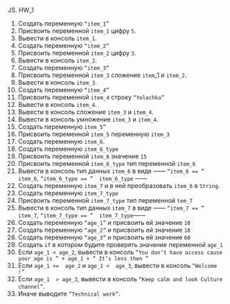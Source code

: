 JS. HW_1

 1. Создать переменную `“item_1”`
 2. Присвоить переменной `item_1` цифру `5`.
 3. Вывести в консоль `item_1`.
 4. Создать переменную `“item_2”`
 5. Присвоить переменной `item_2` цифру `3`.
 6. Вывести в консоль `item_2`.
 7. Создать переменную `“item_3”`
 8. Присвоить переменной `item_3` сложение `item`_1 и `item_2`.
 9. Вывести в консоль `item_3`.
 10. Создать переменную `“item_4”`
 11. Присвоить переменной `item_4` строку `“Yolochka”`
 12. Вывести в консоль `item_4`.
 13. Вывести в консоль сложение `item_3` и `item_4`.
 14. Вывести в консоль умножение `item_3` и `item_4`.
 15. Создать переменную `item_5”`
 16. Присвоить переменной `item_5` переменную `item_3`
 17. Создать переменную `item_6`.
 18. Создать переменную `item_6_type`
 19. Присвоить переменной `item_6` значение `15`
 20. Присвоить переменной `item_6_type` тип переменной `item_6`
 21. Вывести в консоль тип данных `item_6` в виде ——  `“item_6 == ” item_6`,  `“item_6_type == ”  item_6_type` ——  
 22. Создать переменную `item_7` и в ней преобразовать `item_6` в `String`.
 23. Создать переменную `item_7_type`
 24. Присвоить переменной `item_7_type` тип переменной `tem_7`
 25. Вывести в консоль тип данных `item_7` в виде ——  `“item_7 == ”  item_7`,  `“item_7_type == ”  item_7_type`——  
 26. Создать переменную `“age_1”` и присвоить ей значение `10`
 27. Создать переменную `“age_2”` и присвоить ей значение `18`
 28. Создать переменную `“age_3”` и присвоить ей значение `60`
 29. Создать `if` в котором будите проверять значение переменной `age_1`
 30. Если `age_1 < age_2`, вывести в консоль `“You don’t have access cause your age is ” + age_1 + “ It’s less then ”`
 31. Если `age_1 >=  age_2` и `age_1 <  age_3`, вывести в консоль `“Welcome  !”`
 32. Если `age_1  > age_3`, вывести в консоль `“Keep calm and look Culture channel”`.
 33. Иначе выводите `“Technical work”`.
